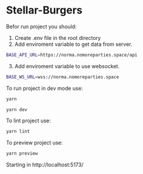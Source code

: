 # Stellar-Burgers

Befor run project you should:

1. Create .env file in the root directory
2. Add enviroment variable to get data from server.

```bash
BASE_API_URL=https://norma.nomoreparties.space/api
```

3. Add enviroment variable to use websocket.

```bash
BASE_WS_URL=wss://norma.nomoreparties.space
```

To run project in dev mode use:

```bash
yarn
```

```bash
yarn dev
```

To lint project use:

```bash
yarn lint
```

To preview project use:

```bash
yarn preview
```

Starting in http://localhost:5173/
